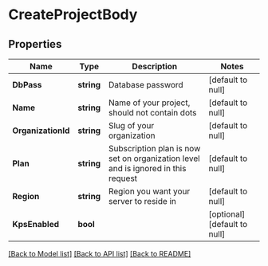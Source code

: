# CreateProjectBody

## Properties
Name | Type | Description | Notes
------------ | ------------- | ------------- | -------------
**DbPass** | **string** | Database password | [default to null]
**Name** | **string** | Name of your project, should not contain dots | [default to null]
**OrganizationId** | **string** | Slug of your organization | [default to null]
**Plan** | **string** | Subscription plan is now set on organization level and is ignored in this request | [default to null]
**Region** | **string** | Region you want your server to reside in | [default to null]
**KpsEnabled** | **bool** |  | [optional] [default to null]

[[Back to Model list]](../README.md#documentation-for-models) [[Back to API list]](../README.md#documentation-for-api-endpoints) [[Back to README]](../README.md)

